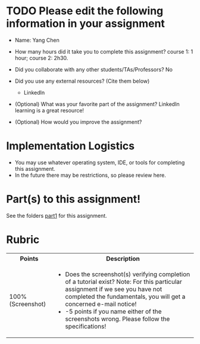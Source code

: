 # TODO Please edit the following information in your assignment

- Name: Yang Chen
- How many hours did it take you to complete this assignment?
  course 1: 1 hour; course 2: 2h30.

- Did you collaborate with any other students/TAs/Professors?
  No

- Did you use any external resources? (Cite them below)

  - LinkedIn

- (Optional) What was your favorite part of the assignment?
  LinkedIn learning is a great resource!
- (Optional) How would you improve the assignment?

# Implementation Logistics

- You may use whatever operating system, IDE, or tools for completing this assignment.
- In the future there may be restrictions, so please review here.

# Part(s) to this assignment!

See the folders [part1](./part1) for this assignment.

# Rubric

  <table>
  <tbody>
    <tr>
      <th>Points</th>
      <th align="center">Description</th>
    </tr>
    <tr>
      <td>100% (Screenshot)</td>
      <td align="left"><ul><li>Does the screenshot(s) verifying completion of a tutorial exist? Note: For this particular assignment if we see you have not completed the fundamentals, you will get a concerned e-mail notice!</li><li>-5 points if you name either of the screenshots wrong. Please follow the specifications!</li></ul></td>
    </tr>
  </tbody>
</table>

